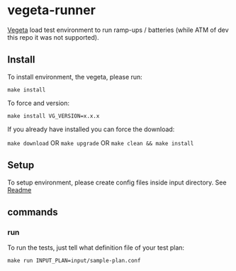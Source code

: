 # vegeta-runner

[Vegeta](https://github.com/tsenart/vegeta) load test environment to run ramp-ups / batteries (while ATM of dev this repo it was not supported).

## Install

To install environment, the vegeta, please run:

`make install`

To force and version:

`make install VG_VERSION=x.x.x`

If you already have installed you can force the download:

`make download`
OR
`make upgrade`
OR
`make clean && make install`

## Setup

To setup environment, please create config files inside input directory. See [Readme](input/README.md)

## commands

### run

To run the tests, just tell what definition file of your test plan:

`make run INPUT_PLAN=input/sample-plan.conf`
